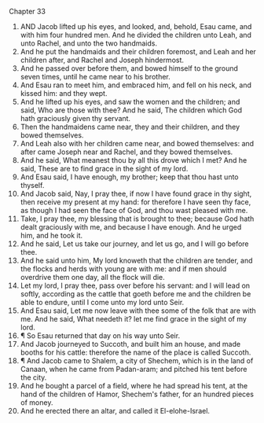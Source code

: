 

Chapter 33

1. AND Jacob lifted up his eyes, and looked, and, behold, Esau came, and with him four hundred men.  And he divided the children unto Leah, and unto Rachel, and unto the two handmaids.
2. And he put the handmaids and their children foremost, and Leah and her children after, and Rachel and Joseph hindermost.
3. And he passed over before them, and bowed himself to the ground seven times, until he came near to his brother.
4. And Esau ran to meet him, and embraced him, and fell on his neck, and kissed him: and they wept.
5. And he lifted up his eyes, and saw the women and the children; and said, Who are those with thee?  And he said, The children which God hath graciously given thy servant.
6. Then the handmaidens came near, they and their children, and they bowed themselves.
7. And Leah also with her children came near, and bowed themselves: and after came Joseph near and Rachel, and they bowed themselves.
8. And he said, What meanest thou by all this drove which I met?  And he said, These are to find grace in the sight of my lord.
9. And Esau said, I have enough, my brother; keep that thou hast unto thyself.
10. And Jacob said, Nay, I pray thee, if now I have found grace in thy sight, then receive my present at my hand: for therefore I have seen thy face, as though I had seen the face of God, and thou wast pleased with me.
11. Take, I pray thee, my blessing that is brought to thee; because God hath dealt graciously with me, and because I have enough.  And he urged him, and he took it.
12. And he said, Let us take our journey, and let us go, and I will go before thee.
13. And he said unto him, My lord knoweth that the children are tender, and the flocks and herds with young are with me: and if men should overdrive them one day, all the flock will die.
14. Let my lord, I pray thee, pass over before his servant: and I will lead on softly, according as the cattle that goeth before me and the children be able to endure, until I come unto my lord unto Seir.
15. And Esau said, Let me now leave with thee some of the folk that are with me.  And he said, What needeth it?  let me find grace in the sight of my lord.
16. ¶ So Esau returned that day on his way unto Seir.
17. And Jacob journeyed to Succoth, and built him an house, and made booths for his cattle: therefore the name of the place is called Succoth.
18. ¶ And Jacob came to Shalem, a city of Shechem, which is in the land of Canaan, when he came from Padan-aram; and pitched his tent before the city.
19. And he bought a parcel of a field, where he had spread his tent, at the hand of the children of Hamor, Shechem's father, for an hundred pieces of money.
20. And he erected there an altar, and called it El-elohe-Israel.
